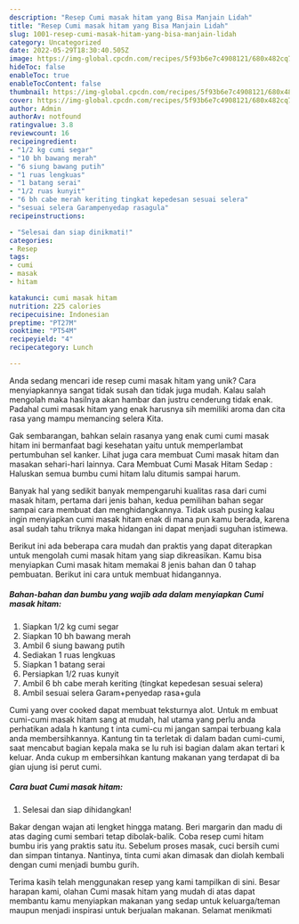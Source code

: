 ```yaml
---
description: "Resep Cumi masak hitam yang Bisa Manjain Lidah"
title: "Resep Cumi masak hitam yang Bisa Manjain Lidah"
slug: 1001-resep-cumi-masak-hitam-yang-bisa-manjain-lidah
category: Uncategorized
date: 2022-05-29T18:30:40.505Z
image: https://img-global.cpcdn.com/recipes/5f93b6e7c4908121/680x482cq70/cumi-masak-hitam-foto-resep-utama.jpg
hideToc: false
enableToc: true
enableTocContent: false
thumbnail: https://img-global.cpcdn.com/recipes/5f93b6e7c4908121/680x482cq70/cumi-masak-hitam-foto-resep-utama.jpg
cover: https://img-global.cpcdn.com/recipes/5f93b6e7c4908121/680x482cq70/cumi-masak-hitam-foto-resep-utama.jpg
author: Admin
authorAv: notfound
ratingvalue: 3.8
reviewcount: 16
recipeingredient:
- "1/2 kg cumi segar"
- "10 bh bawang merah"
- "6 siung bawang putih"
- "1 ruas lengkuas"
- "1 batang serai"
- "1/2 ruas kunyit"
- "6 bh cabe merah keriting tingkat kepedesan sesuai selera"
- "sesuai selera Garampenyedap rasagula"
recipeinstructions:

- "Selesai dan siap dinikmati!"
categories:
- Resep
tags:
- cumi
- masak
- hitam

katakunci: cumi masak hitam 
nutrition: 225 calories
recipecuisine: Indonesian
preptime: "PT27M"
cooktime: "PT54M"
recipeyield: "4"
recipecategory: Lunch

---
```





Anda sedang mencari ide resep cumi masak hitam yang unik? Cara menyiapkannya sangat tidak susah dan tidak juga mudah. Kalau salah mengolah maka hasilnya akan hambar dan justru cenderung tidak enak. Padahal cumi masak hitam yang enak harusnya sih memiliki aroma dan cita rasa yang mampu memancing selera Kita.





Gak sembarangan, bahkan selain rasanya yang enak cumi cumi masak hitam ini bermanfaat bagi kesehatan yaitu untuk memperlambat pertumbuhan sel kanker. Lihat juga cara membuat Cumi masak hitam dan masakan sehari-hari lainnya. Cara Membuat Cumi Masak Hitam Sedap : Haluskan semua bumbu cumi hitam lalu ditumis sampai harum.

Banyak hal yang sedikit banyak mempengaruhi kualitas rasa dari cumi masak hitam, pertama dari jenis bahan, kedua pemilihan bahan segar sampai cara membuat dan menghidangkannya. Tidak usah pusing kalau ingin menyiapkan cumi masak hitam enak di mana pun kamu berada, karena asal sudah tahu triknya maka hidangan ini dapat menjadi suguhan istimewa.






Berikut ini ada beberapa cara mudah dan praktis yang dapat diterapkan untuk mengolah cumi masak hitam yang siap dikreasikan. Kamu bisa menyiapkan Cumi masak hitam memakai 8 jenis bahan dan 0 tahap pembuatan. Berikut ini cara untuk membuat hidangannya.

<!--inarticleads1-->

##### Bahan-bahan dan bumbu yang wajib ada dalam menyiapkan Cumi masak hitam:

1. Siapkan 1/2 kg cumi segar
1. Siapkan 10 bh bawang merah
1. Ambil 6 siung bawang putih
1. Sediakan 1 ruas lengkuas
1. Siapkan 1 batang serai
1. Persiapkan 1/2 ruas kunyit
1. Ambil 6 bh cabe merah keriting (tingkat kepedesan sesuai selera)
1. Ambil sesuai selera Garam+penyedap rasa+gula


Cumi yang over cooked dapat membuat teksturnya alot. Untuk m embuat cumi-cumi masak hitam sang at mudah, hal utama yang perlu anda perhatikan adala h kantung t inta cumi-cu mi jangan sampai terbuang kala anda membersihkannya. Kantung tin ta terletak di dalam badan cumi-cumi, saat mencabut bagian kepala maka se lu ruh isi bagian dalam akan tertari k keluar. Anda cukup m embersihkan kantung makanan yang terdapat di ba gian ujung isi perut cumi. 

<!--inarticleads2-->

##### Cara buat Cumi masak hitam:


1. Selesai dan siap dihidangkan!

Bakar dengan wajan ati lengket hingga matang. Beri margarin dan madu di atas daging cumi sembari tetap dibolak-balik. Coba resep cumi hitam bumbu iris yang praktis satu itu. Sebelum proses masak, cuci bersih cumi dan simpan tintanya. Nantinya, tinta cumi akan dimasak dan diolah kembali dengan cumi menjadi bumbu gurih. 

Terima kasih telah menggunakan resep yang kami tampilkan di sini. Besar harapan kami, olahan Cumi masak hitam yang mudah di atas dapat membantu kamu menyiapkan makanan yang sedap untuk keluarga/teman maupun menjadi inspirasi untuk berjualan makanan. Selamat menikmati
